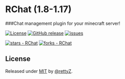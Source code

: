 # RChat (1.8-1.17) 

###Chat management plugin for your minecraft server!

[![License](https://img.shields.io/badge/license-MIT-yellow?style=flat-square)](https://github.com/rettyZ/RChat/issues)
 [![GitHub release](https://img.shields.io/github/release/rettyZ/RChat?include_prereleases=&sort=semver&style=flat-square)](https://github.com/rettyZ/RChat/releases/)
 [![issues](https://img.shields.io/github/issues/rettyZ/RChat?style=flat-square)](https://github.com/rettyZ/RChat/issues)

[![stars - RChat](https://img.shields.io/github/stars/rettyZ/RChat?style=social)](https://github.com/rettyZ/RChat)
[![forks - RChat](https://img.shields.io/github/forks/rettyZ/RChat?style=social)](https://github.com/rettyZ/RChat)

## License

Released under [MIT](/LICENSE) by [@rettyZ](https://github.com/rettyZ).
